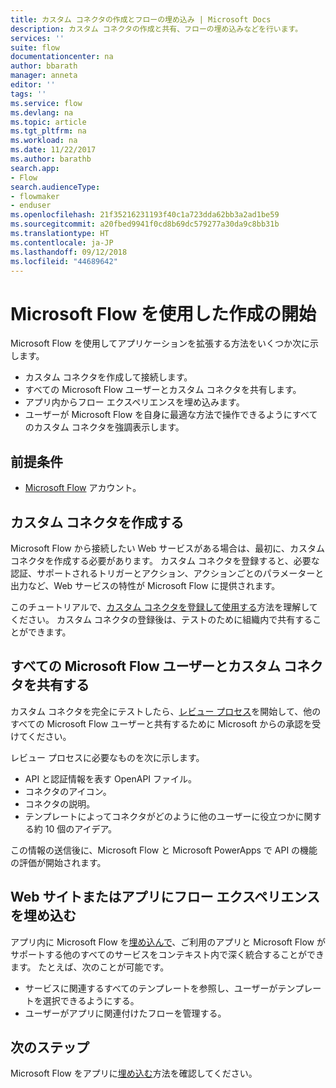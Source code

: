 ```yaml
---
title: カスタム コネクタの作成とフローの埋め込み | Microsoft Docs
description: カスタム コネクタの作成と共有、フローの埋め込みなどを行います。
services: ''
suite: flow
documentationcenter: na
author: bbarath
manager: anneta
editor: ''
tags: ''
ms.service: flow
ms.devlang: na
ms.topic: article
ms.tgt_pltfrm: na
ms.workload: na
ms.date: 11/22/2017
ms.author: barathb
search.app:
- Flow
search.audienceType:
- flowmaker
- enduser
ms.openlocfilehash: 21f35216231193f40c1a723dda62bb3a2ad1be59
ms.sourcegitcommit: a20fbed9941f0cd8b69dc579277a30da9c8bb31b
ms.translationtype: HT
ms.contentlocale: ja-JP
ms.lasthandoff: 09/12/2018
ms.locfileid: "44689642"
---
```

# <a name="start-to-build-with-microsoft-flow"></a>Microsoft Flow を使用した作成の開始

Microsoft Flow を使用してアプリケーションを拡張する方法をいくつか次に示します。

* カスタム コネクタを作成して接続します。
* すべての Microsoft Flow ユーザーとカスタム コネクタを共有します。
* アプリ内からフロー エクスペリエンスを埋め込みます。
* ユーザーが Microsoft Flow を自身に最適な方法で操作できるようにすべてのカスタム コネクタを強調表示します。

## <a name="prerequisites"></a>前提条件

* [Microsoft Flow](https://flow.microsoft.com) アカウント。

## <a name="create-a-custom-connector"></a>カスタム コネクタを作成する

Microsoft Flow から接続したい Web サービスがある場合は、最初に、カスタム コネクタを作成する必要があります。 カスタム コネクタを登録すると、必要な認証、サポートされるトリガーとアクション、アクションごとのパラメーターと出力など、Web サービスの特性が Microsoft Flow に提供されます。

このチュートリアルで、[カスタム コネクタを登録して使用する](https://powerapps.microsoft.com/tutorials/register-custom-api/)方法を理解してください。 カスタム コネクタの登録後は、テストのために組織内で共有することができます。

## <a name="share-a-custom-connector-with-all-microsoft-flow-users"></a>すべての Microsoft Flow ユーザーとカスタム コネクタを共有する

カスタム コネクタを完全にテストしたら、[レビュー プロセス](https://flow.microsoft.com/blog/calling-all-saas-apps-now-you-can-build-your-own-connector-for-flow-and-logic-apps/)を開始して、他のすべての Microsoft Flow ユーザーと共有するために Microsoft からの承認を受けてください。

レビュー プロセスに必要なものを次に示します。

* API と認証情報を表す OpenAPI ファイル。
* コネクタのアイコン。
* コネクタの説明。
* テンプレートによってコネクタがどのように他のユーザーに役立つかに関する約 10 個のアイデア。

この情報の送信後に、Microsoft Flow と Microsoft PowerApps で API の機能の評価が開始されます。

## <a name="embed-the-flow-experience-into-your-website-or-app"></a>Web サイトまたはアプリにフロー エクスペリエンスを埋め込む

アプリ内に Microsoft Flow を[埋め込んで](developer/embed-flow-dev.md)、ご利用のアプリと Microsoft Flow がサポートする他のすべてのサービスをコンテキスト内で深く統合することができます。 たとえば、次のことが可能です。

* サービスに関連するすべてのテンプレートを参照し、ユーザーがテンプレートを選択できるようにする。
* ユーザーがアプリに関連付けたフローを管理する。

## <a name="next-steps"></a>次のステップ

Microsoft Flow をアプリに[埋め込む](developer/embed-flow-dev.md)方法を確認してください。
